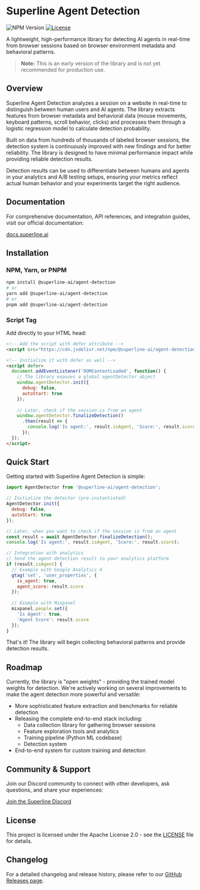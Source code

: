 # Superline Agent Detection

![NPM Version](https://img.shields.io/npm/v/%40superline-ai%2Fagent-detection)
[![License](https://img.shields.io/badge/License-Apache%202.0-blue.svg)](https://opensource.org/licenses/Apache-2.0)

A lightweight, high-performance library for detecting AI agents in real-time from browser sessions based on browser environment metadata and behavioral patterns.

> **Note:** This is an early version of the library and is not yet recommended for production use.

## Overview

Superline Agent Detection analyzes a session on a website in real-time to distinguish between human users and AI agents. The library extracts features from browser metadata and behavioral data (mouse movements, keyboard patterns, scroll behavior, clicks) and processes them through a logistic regression model to calculate detection probability.

Built on data from hundreds of thousands of labeled browser sessions, the detection system is continuously improved with new findings and for better reliability. The library is designed to have minimal performance impact while providing reliable detection results.

Detection results can be used to differentiate between humans and agents in your analytics and A/B testing setups, ensuring your metrics reflect actual human behavior and your experiments target the right audience.

## Documentation

For comprehensive documentation, API references, and integration guides, visit our official documentation:

[docs.superline.ai](https://docs.superline.ai)

## Installation

### NPM, Yarn, or PNPM

```bash
npm install @superline-ai/agent-detection
# or
yarn add @superline-ai/agent-detection
# or
pnpm add @superline-ai/agent-detection
```

### Script Tag

Add directly to your HTML head:

```html
<!-- Add the script with defer attribute -->
<script src="https://cdn.jsdelivr.net/npm/@superline-ai/agent-detection/dist/umd/index.umd.js" defer></script>

<!-- Initialize it with defer as well -->
<script defer>
  document.addEventListener('DOMContentLoaded', function() {
    // The library exposes a global agentDetector object
    window.agentDetector.init({
      debug: false,
      autoStart: true
    });
    
    // Later, check if the session is from an agent
    window.agentDetector.finalizeDetection()
      .then(result => {
        console.log('Is agent:', result.isAgent, 'Score:', result.score);
      });
  });
</script>
```

## Quick Start

Getting started with Superline Agent Detection is simple:

```javascript
import AgentDetector from '@superline-ai/agent-detection';

// Initialize the detector (pre-instantiated)
AgentDetector.init({
  debug: false,
  autoStart: true
});

// Later, when you want to check if the session is from an agent
const result = await AgentDetector.finalizeDetection();
console.log('Is agent:', result.isAgent, 'Score:', result.score);

// Integration with analytics
// Send the agent detection result to your analytics platform
if (result.isAgent) {
  // Example with Google Analytics 4
  gtag('set', 'user_properties', {
    is_agent: true,
    agent_score: result.score
  });
  
  // Example with Mixpanel
  mixpanel.people.set({
    'Is Agent': true,
    'Agent Score': result.score
  });
}
```

That's it! The library will begin collecting behavioral patterns and provide detection results.

## Roadmap

Currently, the library is "open weights" - providing the trained model weights for detection. We're actively working on several improvements to make the agent detection more powerful and versatile:

- More sophisticated feature extraction and benchmarks for reliable detection
- Releasing the complete end-to-end stack including:
  - Data collection library for gathering browser sessions
  - Feature exploration tools and analytics
  - Training pipeline (Python ML codebase)
  - Detection system
- End-to-end system for custom training and detection

## Community & Support

Join our Discord community to connect with other developers, ask questions, and share your experiences:

[Join the Superline Discord](https://discord.gg/CnXvWasZ)

## License

This project is licensed under the Apache License 2.0 - see the [LICENSE](./LICENSE) file for details.

## Changelog

For a detailed changelog and release history, please refer to our [GitHub Releases page](https://github.com/superline-ai/agent-detection/releases). 